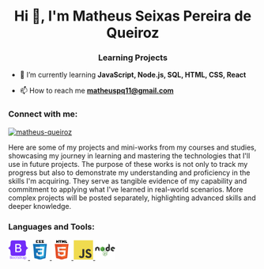 <h1 align="center">Hi 👋, I'm Matheus Seixas Pereira de Queiroz</h1>
<h3 align="center">Learning Projects</h3>

- 🌱 I’m currently learning **JavaScript, Node.js, SQL, HTML, CSS, React**

- 📫 How to reach me **matheuspq11@gmail.com**

<h3 align="left">Connect with me:</h3>
<p align="left">
<a href="https://linkedin.com/in/matheus-queiroz" target="blank"><img align="center" src="https://raw.githubusercontent.com/rahuldkjain/github-profile-readme-generator/master/src/images/icons/Social/linked-in-alt.svg" alt="matheus-queiroz" height="30" width="40" /></a>
</p>
<p>Here are some of my projects and mini-works from my courses and studies, showcasing my journey in learning and mastering the technologies that I'll use in future projects. The purpose of these works is not only to track my progress but also to demonstrate my understanding and proficiency in the skills I'm acquiring. They serve as tangible evidence of my capability and commitment to applying what I've learned in real-world scenarios. More complex projects will be posted separately, highlighting advanced skills and deeper knowledge.</p>
<h3 align="left">Languages and Tools:</h3>
<p align="left"> <a href="https://getbootstrap.com" target="_blank" rel="noreferrer"> <img src="https://raw.githubusercontent.com/devicons/devicon/master/icons/bootstrap/bootstrap-plain-wordmark.svg" alt="bootstrap" width="40" height="40"/> </a> <a href="https://www.w3schools.com/css/" target="_blank" rel="noreferrer"> <img src="https://raw.githubusercontent.com/devicons/devicon/master/icons/css3/css3-original-wordmark.svg" alt="css3" width="40" height="40"/> </a> <a href="https://www.w3.org/html/" target="_blank" rel="noreferrer"> <img src="https://raw.githubusercontent.com/devicons/devicon/master/icons/html5/html5-original-wordmark.svg" alt="html5" width="40" height="40"/> </a> <a href="https://developer.mozilla.org/en-US/docs/Web/JavaScript" target="_blank" rel="noreferrer"> <img src="https://raw.githubusercontent.com/devicons/devicon/master/icons/javascript/javascript-original.svg" alt="javascript" width="40" height="40"/> </a> <a href="https://nodejs.org" target="_blank" rel="noreferrer"> <img src="https://raw.githubusercontent.com/devicons/devicon/master/icons/nodejs/nodejs-original-wordmark.svg" alt="nodejs" width="40" height="40"/> </a> </p>
